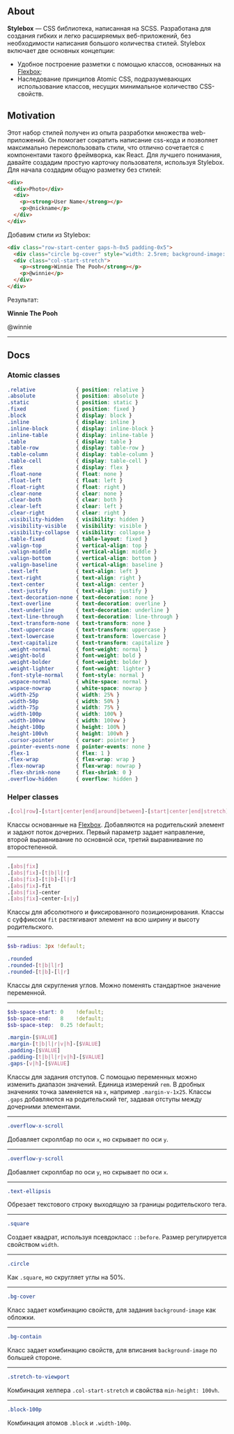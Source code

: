 ## About

**Stylebox** — CSS библиотека, написанная на SCSS. Разработана для создания гибких и легко расширяемых веб-приложений, без необходимости написания большого количества стилей. Stylebox включает две основных концепции:

- Удобное построение разметки с помощью классов, основанных на [Flexbox](https://developer.mozilla.org/en-US/docs/Web/CSS/CSS_Flexible_Box_Layout/Basic_Concepts_of_Flexbox);
- Наследование принципов Atomic CSS, подразумевающих использование классов, несущих минимальное количество CSS-свойств.

## Motivation

<!-- В большинстве проектов приходилось создавать большое количество css-классов, которые использовались в единственном месте и нигде не использовались вторично. Часто такие классы можно было поделить на  -->

Этот набор стилей получен из опыта разработки множества web-приложений. Он помогает сократить написание css-кода и позволяет максимально переиспользовать стили, что отлично сочетается с компонентами такого фреймворка, как React. Для лучшего понимания, давайте создадим простую карточку пользователя, используя Stylebox. Для начала создадим общую разметку без стилей:

```html
<div>
  <div>Photo</div>
  <div>
    <p><strong>User Name</strong></p>
    <p>@nickname</p>
  </div>
</div>
```

Добавим стили из Stylebox:

```html
<div class="row-start-center gaps-h-0x5 padding-0x5">
  <div class="circle bg-cover" style="width: 2.5rem; background-image: url(images/photo.jpg);"></div>
  <div class="col-start-stretch">
    <p><strong>Winnie The Pooh</strong></p>
    <p>@winnie</p>
  </div>
</div>
```

Результат:

<div class="row-start-center gaps-h-0x5">
  <div class="circle bg-cover" style="width: 2.5rem; background-image: url(images/photo.jpg);"></div>
  <div class="col-start-stretch">
    <p><strong>Winnie The Pooh</strong></p>
    <p>@winnie</p>
  </div>
</div>

---

## Docs

### Atomic classes

```css
.relative             { position: relative }
.absolute             { position: absolute }
.static               { position: static }
.fixed                { position: fixed }
.block                { display: block }
.inline               { display: inline }
.inline-block         { display: inline-block }
.inline-table         { display: inline-table }
.table                { display: table }
.table-row            { display: table-row }
.table-column         { display: table-column }
.table-cell           { display: table-cell }
.flex                 { display: flex }
.float-none           { float: none }
.float-left           { float: left }
.float-right          { float: right }
.clear-none           { clear: none }
.clear-both           { clear: both }
.clear-left           { clear: left }
.clear-right          { clear: right }
.visibility-hidden    { visibility: hidden }
.visibility-visible   { visibility: visible }
.visibility-collapse  { visibility: collapse }
.table-fixed          { table-layout: fixed }
.valign-top           { vertical-align: top }
.valign-middle        { vertical-align: middle }
.valign-bottom        { vertical-align: bottom }
.valign-baseline      { vertical-align: baseline }
.text-left            { text-align: left }
.text-right           { text-align: right }
.text-center          { text-align: center }
.text-justify         { text-align: justify }
.text-decoration-none { text-decoration: none }
.text-overline        { text-decoration: overline }
.text-underline       { text-decoration: underline }
.text-line-through    { text-decoration: line-through }
.text-transform-none  { text-transform: none }
.text-uppercase       { text-transform: uppercase }
.text-lowercase       { text-transform: lowercase }
.text-capitalize      { text-transform: capitalize }
.weight-normal        { font-weight: normal }
.weight-bold          { font-weight: bold }
.weight-bolder        { font-weight: bolder }
.weight-lighter       { font-weight: lighter }
.font-style-normal    { font-style: normal }
.wspace-normal        { white-space: normal }
.wspace-nowrap        { white-space: nowrap }
.width-25p            { width: 25% }
.width-50p            { width: 50% }
.width-75p            { width: 75% }
.width-100p           { width: 100% }
.width-100vw          { width: 100vw }
.height-100p          { height: 100% }
.height-100vh         { height: 100vh }
.cursor-pointer       { cursor: pointer }
.pointer-events-none  { pointer-events: none }
.flex-1               { flex: 1 }
.flex-wrap            { flex-wrap: wrap }
.flex-nowrap          { flex-wrap: nowrap }
.flex-shrink-none     { flex-shrink: 0 }
.overflow-hidden      { overflow: hidden }
```


### Helper classes

```scss
.[col|row]-[start|center|end|around|between]-[start|center|end|stretch]
```

Классы основанные на [Flexbox](https://developer.mozilla.org/en-US/docs/Web/CSS/CSS_Flexible_Box_Layout/Basic_Concepts_of_Flexbox). Добавляются на родительский элемент и задают поток дочерних. Первый параметр задает направление, второй выравнивание по основной оси, третий выравнивание по второстепенной.

---

```scss
.[abs|fix]
.[abs|fix]-[t|b|l|r]
.[abs|fix]-[t|b]-[l|r]
.[abs|fix]-fit
.[abs|fix]-center
.[abs|fix]-center-[x|y]
```

Классы для абсолютного и фиксированного позиционирования. Классы с суффиксом `fit` растягивают элемент на всю ширину и высоту родительского.

---

```scss
$sb-radius: 3px !default;

.rounded
.rounded-[t|b|l|r]
.rounded-[t|b]-[l|r]
```

Классы для скругления углов. Можно поменять стандартное значение переменной.

---

```scss
$sb-space-start: 0    !default;
$sb-space-end:   8    !default;
$sb-space-step:  0.25 !default;

.margin-[$VALUE]
.margin-[t|b|l|r|v|h]-[$VALUE]
.padding-[$VALUE]
.padding-[t|b|l|r|v|h]-[$VALUE]
.gaps-[v|h]-[$VALUE]
```

Классы для задания отступов. С помощью переменных можно изменить диапазон значений. Единица измерений `rem`. В дробных значениях точка заменяется на `x`, например `.margin-v-1x25`. Классы `.gaps` добавляются на родительский тег, задавая отступы между дочерними элементами.

---

```css
.overflow-x-scroll
```

Добавляет скроллбар по оси `x`, но скрывает по оси `y`.

---

```css
.overflow-y-scroll
```

Добавляет скроллбар по оси `y`, но скрывает по оси `x`.

---

```css
.text-ellipsis
```

Обрезает текстового строку выходящую за границы родительского тега.

---

```css
.square
```

Создает квадрат, используя псевдокласс `::before`.
Размер регулируется свойством `width`.

---

```css
.circle
```

Как `.square`, но скругляет углы на 50%.

---

```css
.bg-cover
```

Класс задает комбинацию свойств, для задания `background-image` как обложки.

---

```css
.bg-contain
```

Класс задает комбинацию свойств, для вписания `background-image` по большей стороне.

---

```css
.stretch-to-viewport
```

Комбинация хелпера `.col-start-stretch` и свойства `min-height: 100vh`.

---

```css
.block-100p
```

Комбинация атомов `.block` и `.width-100p`.

